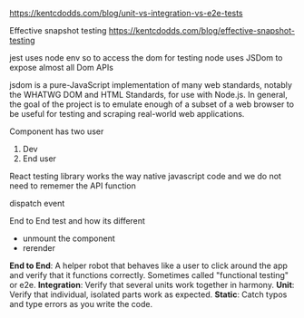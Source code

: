 https://kentcdodds.com/blog/unit-vs-integration-vs-e2e-tests

Effective snapshot testing
https://kentcdodds.com/blog/effective-snapshot-testing



jest uses node env so to access the dom for testing node uses JSDom to expose almost all Dom APIs


jsdom is a pure-JavaScript implementation of many web standards, notably the WHATWG DOM and HTML Standards, for use with Node.js. In general, the goal of the project is to emulate enough of a subset of a web browser to be useful for testing and scraping real-world web applications.

Component has two user 
1) Dev
2) End user

React testing library works the way native javascript code and we do not need to rememer the API function

dispatch event


End to End test and how its different

* unmount the component
* rerender

**End to End**: A helper robot that behaves like a user to click around the app and verify that it functions correctly. Sometimes called "functional testing" or e2e.
**Integration**: Verify that several units work together in harmony.
**Unit**: Verify that individual, isolated parts work as expected.
**Static**: Catch typos and type errors as you write the code.



